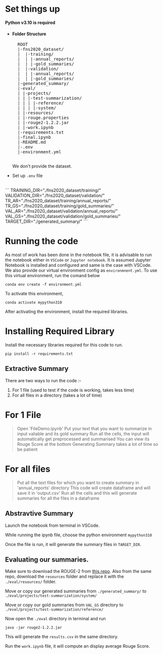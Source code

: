 # Set things up

<strong>Python v3.10 is required </strong>
 
- <h4>Folder Structure</h4>
    <pre>
    ROOT
    |-fns2020_dataset/
    |  |-training/
    |  | |-annual_reports/
    |  | |-gold_summaries/
    |  |-validation/
    |  | |-annual_reports/
    |  | |-gold_summaries/
    |-generated_summary/
    |-eval/
    | |-projects/
    | | |-test-summarization/
    | | | |-reference/
    | | | |-system/
    | |-resources/
    | |-rouge.properties
    | |-rouge2-1.2.2.jar
    | |-work.ipynb
    |-requirements.txt
    |-final.ipynb
    |-README.md
    |-.env
    |-environment.yml
    </pre>

    We don't provide the dataset.

- Set up `.env` file
<br>
    ```
    TRAINING_DIR="./fns2020_dataset/training/"
    VALIDATION_DIR="./fns2020_dataset/validation/"
    TR_AR="./fns2020_dataset/training/annual_reports/"
    TR_GS="./fns2020_dataset/training/gold_summaries/"
    VAL_AR="./fns2020_dataset/validation/annual_reports/"
    VAL_GS="./fns2020_dataset/validation/gold_summaries/"
    TARGET_DIR="./generated_summary/"
    ```



# Running the code

As most of work has been done in the notebook file, it is advisable to run the notebook either in `VSCode` or `Jupyter notebook`. It is assumed Jupyter Notebook is installed and configured and same is the case with VSCode. We also provide our virtual environment config as `environmnent.yml`. To use this virtual environment, run the comand below

`conda env create -f environment.yml`

To activate this environment,

`conda activate mypython310`

After activating the environment, install the required libraries.

# Installing Required Library

Install the necessary libraries required for this code to run.

`pip install -r requirements.txt`

## Extractive Summary

There are two ways to run the code :-
1) For 1 file (used to test if the code is working, takes less time)
2) For all files in a directory (takes a lot of time)

# For 1 File
> Open 'FileDemo.ipynb'
> Put your text that you want to summarize in input valiable and its gold summary
> Run all the cells, the input will automatically get preprocessed and summarised
> You can view its Rouge Score at the bottom
> Generating Summary takes a lot of time so be patient

# For all files 
> Put all the text files for which you want to create summary in 'annual_reports' directory
> This code will create dataframe and will save it in 'output.csv'
> Run all the cells and this will generate summaries for all the files in a dataframe



## Abstravtive Summary
Launch the notebook from terminal in VSCode. 

While running the ipynb file, choose the python environment `mypython310`

Once the file is run, it will generate the summary files in `TARGET_DIR`.

## Evaluating our summaries.

Make sure to download the ROUGE-2 from [this repo](https://github.com/kavgan/ROUGE-2.0).  Also from the same repo, download the `resources` folder and replace it with the `./eval/resources/` folder.

Move or copy our generated summaries from `./generated_summary/` to `./eval/projects/test-summarization/system/`

Move or copy our gold summaries from `VAL_GS` directory to `./eval/projects/test-summarization/reference/`

Now open the `./eval` directory in terminal and run

`java -jar rouge2-1.2.2.jar`

This will generate the `results.csv` in the same directory.

Run the `work.ipynb` file, it will compute an display average Rouge Score.


